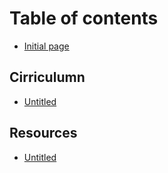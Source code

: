# Table of contents

* [Initial page](README.md)

## Cirriculumn

* [Untitled](cirriculumn/untitled.md)

## Resources

* [Untitled](resources/untitled.md)

